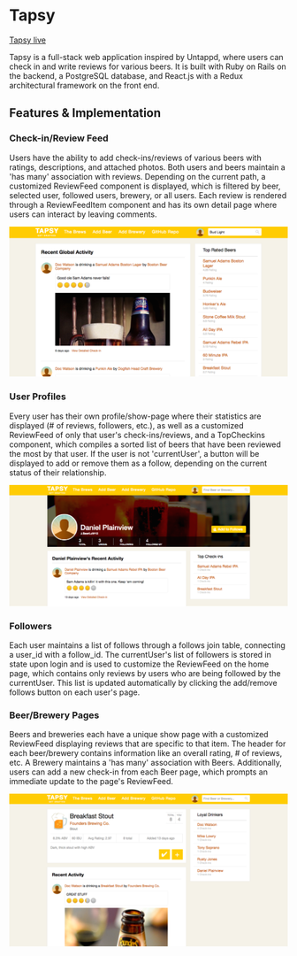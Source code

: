 # Tapsy

[Tapsy live][heroku]

[heroku]: https://tapsy.herokuapp.com

Tapsy is a full-stack web application inspired by Untappd, where users can check in and write reviews for various beers.
It is built with Ruby on Rails on the backend, a PostgreSQL database, and React.js with a Redux architectural framework on the front end.

## Features & Implementation

### Check-in/Review Feed

Users have the ability to add check-ins/reviews of various beers with ratings, descriptions, and attached photos. Both users and beers maintain a
'has many' association with reviews. Depending on the current path, a customized ReviewFeed component is displayed, which is filtered by
beer, selected user, followed users, brewery, or all users. Each review is rendered through a ReviewFeedItem component and
has its own detail page where users can interact by leaving comments.

![Review Feed](https://github.com/sdeluc1/Tapsy/blob/master/screencaps/tapsy_cap1.png "Review Feed")

### User Profiles

Every user has their own profile/show-page where their statistics are displayed (# of reviews, followers, etc.), as well as a
customized ReviewFeed of only that user's check-ins/reviews, and a TopCheckins component, which compiles a sorted list of
beers that have been reviewed the most by that user. If the user is not 'currentUser', a button will be displayed to add or remove
them as a follow, depending on the current status of their relationship.

![User Page](https://github.com/sdeluc1/Tapsy/blob/master/screencaps/tapsy_cap2.png "User Page")

### Followers

Each user maintains a list of follows through a follows join table, connecting a user_id with a follow_id. The currentUser's list
of followers is stored in state upon login and is used to customize the ReviewFeed on the home page, which contains only reviews by
users who are being followed by the currentUser. This list is updated automatically by clicking the add/remove follows button on
each user's page.

### Beer/Brewery Pages

Beers and breweries each have a unique show page with a customized ReviewFeed displaying reviews that are specific to that item.
The header for each beer/brewery contains information like an overall rating, # of reviews, etc. A Brewery maintains a 'has many' association
with Beers. Additionally, users can add a new check-in from each Beer page, which prompts an immediate update to the page's
ReviewFeed.

![Beer Page](https://github.com/sdeluc1/Tapsy/blob/master/screencaps/tapsy_cap3.png "Beer Page")
